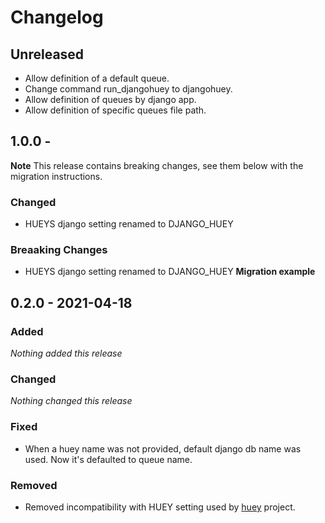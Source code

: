 # Changelog

## Unreleased
- Allow definition of a default queue.
- Change command run_djangohuey to djangohuey.
- Allow definition of queues by django app.
- Allow definition of specific queues file path.

## 1.0.0 - 
**Note** This release contains breaking changes, see them below with the migration instructions.


### Changed
- HUEYS django setting renamed to DJANGO_HUEY


### Breaaking Changes
- HUEYS django setting renamed to DJANGO_HUEY
**Migration example**


## 0.2.0 - 2021-04-18

### Added
*Nothing added this release*

### Changed
*Nothing changed this release*

### Fixed
- When a huey name was not provided, default django db name was used. Now it's defaulted to queue name.

### Removed
- Removed incompatibility with HUEY setting used by [huey](https://github.com/coleifer/huey) project.
